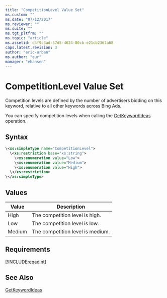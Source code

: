 ```yaml
---
title: "CompetitionLevel Value Set"
ms.custom: ""
ms.date: "07/12/2017"
ms.reviewer: ""
ms.suite: ""
ms.tgt_pltfrm: ""
ms.topic: "article"
ms.assetid: d4f9c3ad-57d5-4624-80cb-e21cb2367a68
caps.latest.revision: 3
author: "eric-urban"
ms.author: "eur"
manager: "ehansen"
---
```

# CompetitionLevel Value Set
Competition levels are defined by the number of advertisers bidding on this keyword, relative to all other keywords across Bing Ads. 

You can specify competition levels when calling the [GetKeywordIdeas](../adinsight-api/getkeywordideas-service-operation.md) operation.

## Syntax

```xml
\<xs:simpleType name="CompetitionLevel">
  \<xs:restriction base="xs:string">
    \<xs:enumeration value="Low">
    \<xs:enumeration value="Medium">
    \<xs:enumeration value="High">
  \</xs:restriction>
\</xs:simpleType>
```

## Values

|Value|Description|
|---------|---------------|
|High|The competition level is high.|
|Low|The competition level is low.|
|Medium|The competition level is medium.|

## Requirements
[!INCLUDE[reqadint](../adinsight-api/includes/reqadint.md)]
## See Also
[GetKeywordIdeas](../adinsight-api/getkeywordideas-service-operation.md)  


